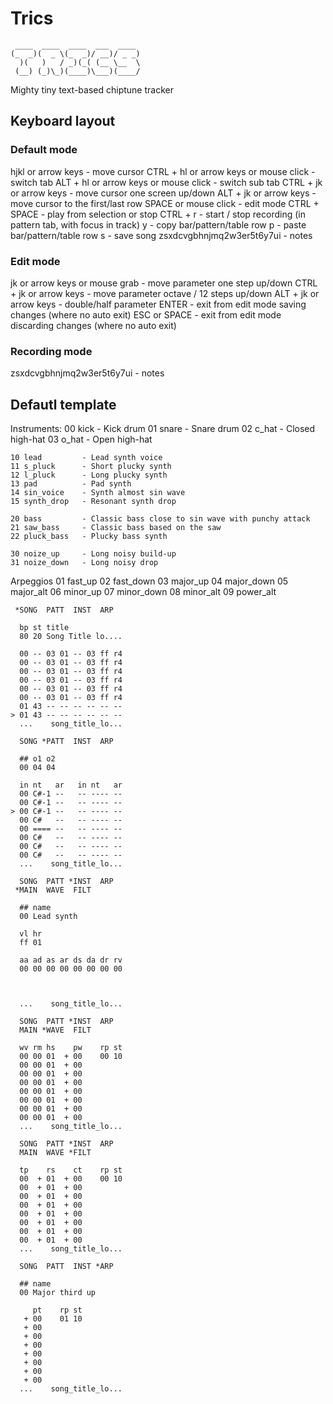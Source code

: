 # Trics

```
 ____  ____  ____  ___  ____
(_  _)(  _ \(_  _)/ __)/ _ _)
  )(   )   / _)(_( (__ \__  \
 (__) (_)\_)(____)\___)(____/

```

Mighty tiny text-based chiptune tracker

## Keyboard layout

### Default mode

 hjkl or arrow keys                       - move cursor
 CTRL + hl or arrow keys or mouse click   - switch tab
 ALT + hl or arrow keys or mouse click    - switch sub tab
 CTRL + jk or arrow keys                  - move cursor one screen up/down
 ALT + jk or arrow keys                   - move cursor to the first/last row
 SPACE or mouse click                     - edit mode
 CTRL + SPACE                             - play from selection or stop
 CTRL + r                                 - start / stop recording (in pattern tab, with focus in track)
 y                                        - copy bar/pattern/table row
 p                                        - paste bar/pattern/table row
 s                                        - save song
 zsxdcvgbhnjmq2w3er5t6y7ui                - notes

### Edit mode

 jk or arrow keys or mouse grab           - move parameter one step up/down
 CTRL + jk or arrow keys                  - move parameter octave / 12 steps up/down
 ALT + jk or arrow keys                   - double/half parameter
 ENTER                                    - exit from edit mode saving changes (where no auto exit)
 ESC or SPACE                             - exit from edit mode discarding changes (where no auto exit)

### Recording mode
 zsxdcvgbhnjmq2w3er5t6y7ui                - notes



## Defautl template

Instruments:
    00 kick         - Kick drum
    01 snare        - Snare drum
    02 c_hat        - Closed high-hat
    03 o_hat        - Open high-hat

    10 lead         - Lead synth voice
    11 s_pluck      - Short plucky synth
    12 l_pluck      - Long plucky synth
    13 pad          - Pad synth
    14 sin_voice    - Synth almost sin wave
    15 synth_drop   - Resonant synth drop

    20 bass         - Classic bass close to sin wave with punchy attack
    21 saw_bass     - Classic bass based on the saw
    22 pluck_bass   - Plucky bass synth

    30 noize_up     - Long noisy build-up
    31 noize_down   - Long noisy drop

Arpeggios
    01 fast_up
    02 fast_down
    03 major_up
    04 major_down
    05 major_alt
    06 minor_up
    07 minor_down
    08 minor_alt
    09 power_alt







```
 *SONG  PATT  INST  ARP

  bp st title
  80 20 Song Title lo....

  00 -- 03 01 -- 03 ff r4
  00 -- 03 01 -- 03 ff r4
  00 -- 03 01 -- 03 ff r4
  00 -- 03 01 -- 03 ff r4
  00 -- 03 01 -- 03 ff r4
  00 -- 03 01 -- 03 ff r4
  01 43 -- -- -- -- -- --
> 01 43 -- -- -- -- -- --
  ...    song_title_lo...
```






```
  SONG *PATT  INST  ARP

  ## o1 o2
  00 04 04

  in nt   ar   in nt   ar
  00 C#-1 --   -- ---- --
  00 C#-1 --   -- ---- --
> 00 C#-1 --   -- ---- --
  00 C#   --   -- ---- --
  00 ==== --   -- ---- --
  00 C#   --   -- ---- --
  00 C#   --   -- ---- --
  00 C#   --   -- ---- --
  ...    song_title_lo...
```




```
  SONG  PATT *INST  ARP
 *MAIN  WAVE  FILT

  ## name
  00 Lead synth

  vl hr
  ff 01

  aa ad as ar ds da dr rv
  00 00 00 00 00 00 00 00



  ...    song_title_lo...
```








```
  SONG  PATT *INST  ARP
  MAIN *WAVE  FILT

  wv rm hs    pw    rp st
  00 00 01  + 00    00 10
  00 00 01  + 00
  00 00 01  + 00
  00 00 01  + 00
  00 00 01  + 00
  00 00 01  + 00
  00 00 01  + 00
  00 00 01  + 00
  ...    song_title_lo...
```




```
  SONG  PATT *INST  ARP
  MAIN  WAVE *FILT

  tp    rs    ct    rp st
  00  + 01  + 00    00 10
  00  + 01  + 00
  00  + 01  + 00
  00  + 01  + 00
  00  + 01  + 00
  00  + 01  + 00
  00  + 01  + 00
  00  + 01  + 00
  ...    song_title_lo...
```





```
  SONG  PATT  INST *ARP

  ## name
  00 Major third up

     pt    rp st
   + 00    01 10
   + 00
   + 00
   + 00
   + 00
   + 00
   + 00
   + 00
  ...    song_title_lo...

```







